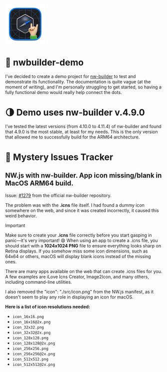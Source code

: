 ![nwbuilder-demo repository logo](https://github.com/me-vlad-k/nwbuilder-demo/blob/main/public/nwb-demo-icon_128x128.png)

# 🔫 nwbuilder-demo

I've decided to create a demo project for [nw-builder](https://github.com/nwutils/nw-builder) to test and demonstrate its functionality. The documentation is quite vague (at the moment of writing), and I'm personally struggling to get started, so having a fully functional demo would really help connect the dots.

# 🌗 Demo uses nw-builder v.4.9.0

I've tested the latest versions (from 4.10.0 to 4.11.4) of nw-builder and found that 4.9.0 is the most stable, at least for my needs. This is the only version that allowed me to successfully build for the ARM64 architecture.

# 🔮 Mystery Issues Tracker

## NW.js with nw-builder. App icon missing/blank in MacOS ARM64 build.

Issue: [#1279](https://github.com/nwutils/nw-builder/issues/1279) from the official nw-builder repository.

The problem was with the **.icns** file itself. I had found a dummy icon somewhere on the web, and since it was created incorrectly, it caused this weird behavior.

> [!IMPORTANT]
> Make sure to create your **.icns** file correctly before you start gasping in panic—it's very important! 😄 When using an app to create a .icns file, you should start with a **1024x1024 PNG** file to ensure everything looks sharp on Retina displays. If you somehow miss some icon dimensions, such as 64x64 or others, macOS will display blank icons instead of the missing ones.

There are many apps available on the web that can create .icns files for you. A few examples are iLove Icns Creator, Image2Icon, and many others, including command-line utilities.

I also removed the "icon": "./src/icon.png" from the NW.js manifest, as it doesn't seem to play any role in displaying an icon for macOS.

**Here is a list of icon resolutions needed:**

- `icon_16x16.png`
- `icon_16x16@2x.png`
- `icon_32x32.png`
- `icon_32x32@2x.png`
- `icon_128x128.png`
- `icon_128x128@2x.png`
- `icon_256x256.png`
- `icon_256x256@2x.png`
- `icon_512x512.png`
- `icon_512x512@2x.png`

